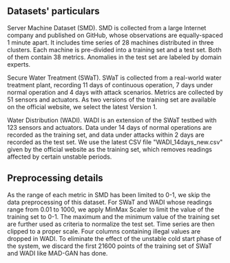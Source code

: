## Datasets' particulars

Server Machine Dataset (SMD). SMD is collected from a large Internet company and published on GitHub, whose observations are equally-spaced 1 minute apart. It includes time series of 28 machines distributed in three clusters. Each machine is pre-divided into a training set and a test set. Both of them contain 38 metrics. Anomalies in the test set are labeled by domain experts.

Secure Water Treatment (SWaT). SWaT is collected from a real-world water treatment plant, recording 11 days of continuous operation, 7 days under normal operation and 4 days with attack scenarios. Metrics are collected by 51 sensors and actuators. As two versions of the training set are available on the official website, we select the latest Version 1.

Water Distribution (WADI). WADI is an extension of the SWaT testbed with 123 sensors and actuators. Data under 14 days of normal operations are recorded as the training set, and data under attacks within 2 days are recorded as the test set. We use the latest CSV file "WADI_14days_new.csv" given by the official website as the training set, which removes readings affected by certain unstable periods.

## Preprocessing details
As the range of each metric in SMD has been limited to 0-1, we skip the data preprocessing of this dataset. For SWaT and WADI whose readings range from 0.01 to 1000, we apply MinMax Scaler to limit the value of the training set to 0-1. The maximum and the minimum value of the training set are further used as criteria to normalize the test set. Time series are then clipped to a proper scale. Four columns containing illegal values are dropped in WADI. To eliminate the effect of the unstable cold start phase of the system, we discard the first 21600 points of the training set of SWaT and WADI like MAD-GAN has done.
